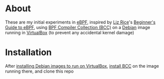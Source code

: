 # About

These are my initial experiments in [eBPF](https://ebpf.io/), inspired by [Liz Rice](http://www.lizrice.com/)'s [Beginner's Guide to eBPF](https://github.com/lizrice/ebpf-beginners), using [BPF Compiler Collection (BCC)](https://github.com/iovisor/bcc) on a [Debian](https://www.debian.org/) image running in [VirtualBox](https://www.virtualbox.org/) (to prevent any accidental kernel damage)

# Installation

After [installing Debian images to run on VirtualBox](https://www.google.com/search?hl=en&q=debian+on+virtualbox), [install BCC](https://github.com/iovisor/bcc/blob/master/INSTALL.md#debian---binary) on the image running there, and clone this repo